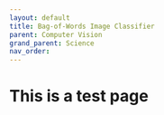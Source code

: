 ```yaml
---
layout: default
title: Bag-of-Words Image Classifier
parent: Computer Vision
grand_parent: Science
nav_order: 
---
```


# This is a test page